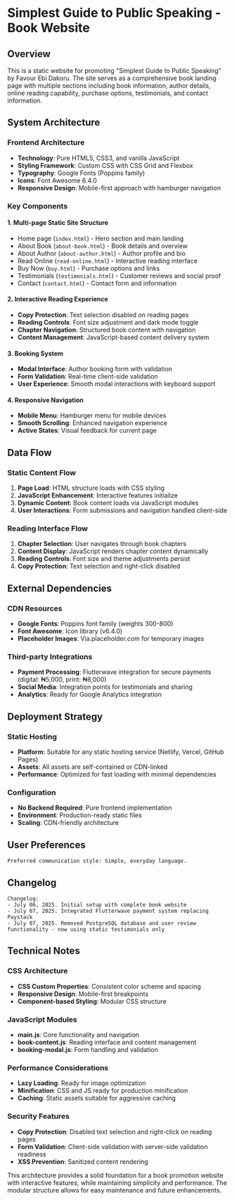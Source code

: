 # Simplest Guide to Public Speaking - Book Website

## Overview

This is a static website for promoting "Simplest Guide to Public Speaking" by Favour Ebi Dakoru. The site serves as a comprehensive book landing page with multiple sections including book information, author details, online reading capability, purchase options, testimonials, and contact information.

## System Architecture

### Frontend Architecture
- **Technology**: Pure HTML5, CSS3, and vanilla JavaScript
- **Styling Framework**: Custom CSS with CSS Grid and Flexbox
- **Typography**: Google Fonts (Poppins family)
- **Icons**: Font Awesome 6.4.0
- **Responsive Design**: Mobile-first approach with hamburger navigation

### Key Components

#### 1. **Multi-page Static Site Structure**
- Home page (`index.html`) - Hero section and main landing
- About Book (`about-book.html`) - Book details and overview
- About Author (`about-author.html`) - Author profile and bio
- Read Online (`read-online.html`) - Interactive reading interface
- Buy Now (`buy.html`) - Purchase options and links
- Testimonials (`testimonials.html`) - Customer reviews and social proof
- Contact (`contact.html`) - Contact form and information

#### 2. **Interactive Reading Experience**
- **Copy Protection**: Text selection disabled on reading pages
- **Reading Controls**: Font size adjustment and dark mode toggle
- **Chapter Navigation**: Structured book content with navigation
- **Content Management**: JavaScript-based content delivery system

#### 3. **Booking System**
- **Modal Interface**: Author booking form with validation
- **Form Validation**: Real-time client-side validation
- **User Experience**: Smooth modal interactions with keyboard support

#### 4. **Responsive Navigation**
- **Mobile Menu**: Hamburger menu for mobile devices
- **Smooth Scrolling**: Enhanced navigation experience
- **Active States**: Visual feedback for current page

## Data Flow

### Static Content Flow
1. **Page Load**: HTML structure loads with CSS styling
2. **JavaScript Enhancement**: Interactive features initialize
3. **Dynamic Content**: Book content loads via JavaScript modules
4. **User Interactions**: Form submissions and navigation handled client-side

### Reading Interface Flow
1. **Chapter Selection**: User navigates through book chapters
2. **Content Display**: JavaScript renders chapter content dynamically
3. **Reading Controls**: Font size and theme adjustments persist
4. **Copy Protection**: Text selection and right-click disabled

## External Dependencies

### CDN Resources
- **Google Fonts**: Poppins font family (weights 300-800)
- **Font Awesome**: Icon library (v6.4.0)
- **Placeholder Images**: Via.placeholder.com for temporary images

### Third-party Integrations
- **Payment Processing**: Flutterwave integration for secure payments (digital: ₦5,000, print: ₦8,000)
- **Social Media**: Integration points for testimonials and sharing
- **Analytics**: Ready for Google Analytics integration

## Deployment Strategy

### Static Hosting
- **Platform**: Suitable for any static hosting service (Netlify, Vercel, GitHub Pages)
- **Assets**: All assets are self-contained or CDN-linked
- **Performance**: Optimized for fast loading with minimal dependencies

### Configuration
- **No Backend Required**: Pure frontend implementation
- **Environment**: Production-ready static files
- **Scaling**: CDN-friendly architecture

## User Preferences

```
Preferred communication style: Simple, everyday language.
```

## Changelog

```
Changelog:
- July 06, 2025. Initial setup with complete book website
- July 07, 2025. Integrated Flutterwave payment system replacing Paystack
- July 07, 2025. Removed PostgreSQL database and user review functionality - now using static testimonials only
```

## Technical Notes

### CSS Architecture
- **CSS Custom Properties**: Consistent color scheme and spacing
- **Responsive Design**: Mobile-first breakpoints
- **Component-based Styling**: Modular CSS structure

### JavaScript Modules
- **main.js**: Core functionality and navigation
- **book-content.js**: Reading interface and content management
- **booking-modal.js**: Form handling and validation

### Performance Considerations
- **Lazy Loading**: Ready for image optimization
- **Minification**: CSS and JS ready for production minification
- **Caching**: Static assets suitable for aggressive caching

### Security Features
- **Copy Protection**: Disabled text selection and right-click on reading pages
- **Form Validation**: Client-side validation with server-side validation readiness
- **XSS Prevention**: Sanitized content rendering

This architecture provides a solid foundation for a book promotion website with interactive features, while maintaining simplicity and performance. The modular structure allows for easy maintenance and future enhancements.